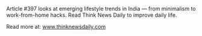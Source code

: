 Article #397 looks at emerging lifestyle trends in India — from minimalism to work-from-home hacks. Read Think News Daily to improve daily life.

Read more at: www.thinknewsdaily.com